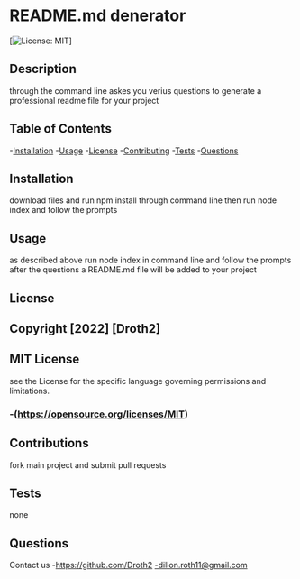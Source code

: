 
  # README.md denerator
  [![License: MIT](https://img.shields.io/badge/License-MIT-yellow.svg)]

  ## Description
  through the command line askes you verius questions to generate a professional readme file for your project

  ## Table of Contents
  -[Installation](#installation)
  -[Usage](#usage)
  -[License](#license)
  -[Contributing](#contributing)
  -[Tests](#tests)
  -[Questions](#questions)

  ## Installation
  download files and run npm install through command line then run node index and follow the prompts

  ## Usage
  as described above run node index in command line and follow the prompts after the questions a README.md file will be added to your project

  ## License
  
  ## Copyright [2022] [Droth2]
  ## MIT License
  see the License for the specific language governing permissions and limitations.
  ### -(https://opensource.org/licenses/MIT)
  

  ## Contributions
  fork main project and submit pull requests

  ## Tests
  none

  ## Questions
  Contact us
  -https://github.com/Droth2
  -dillon.roth11@gmail.com

